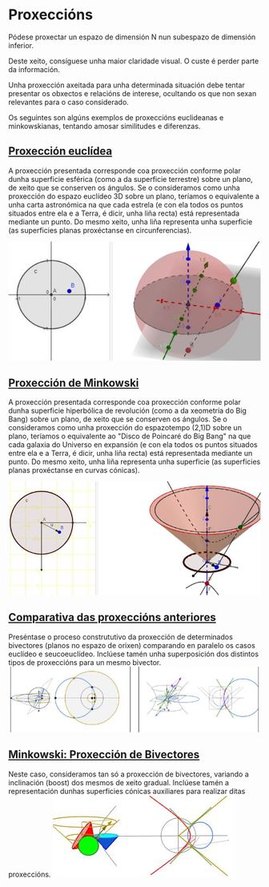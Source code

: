 # Proxeccións
Pódese proxectar un espazo de dimensión N nun subespazo de dimensión inferior.

Deste xeito, consíguese unha maior claridade visual. O custe é perder parte da información.

Unha proxección axeitada para unha determinada situación debe tentar presentar os obxectos e relacións de interese, ocultando os que non sexan relevantes para o caso considerado.

Os seguintes son algúns exemplos de proxeccións euclideanas e minkowskianas, tentando amosar similitudes e diferenzas.

## [Proxección euclídea](https://sites.google.com/site/proxeccionconformeespazotempo/1-proxeccion-conforme/1_a_prox-conf_euclidea-polar)

A proxección presentada corresponde coa proxección conforme polar dunha superficie esférica (como a da superficie terrestre) sobre un plano, de xeito que se conserven os ángulos. 
Se o consideramos como unha proxección do espazo euclídeo 3D sobre un plano, teríamos o equivalente a unha carta astronómica na que cada estrela (e con ela todos os puntos situados entre ela e a Terra, é dicir, unha liña recta) está representada mediante un punto. 
Do mesmo xeito, unha liña representa unha superficie (as superficies planas proxéctanse en circunferencias).

![Proxección Conforme Polar Euclídea](https://github.com/probaxeoxebra/probaMinkoski/blob/master/Interese/Images/ConformeEucl.JPG "Dereita: Esfera Unitaria, Esquerda: Plano Proxectante")
## [Proxección de Minkowski](https://sites.google.com/site/proxeccionconformeespazotempo/1-proxeccion-conforme/1h_prox-hiperb) 

A proxección presentada corresponde coa proxección conforme polar dunha superficie hiperbólica de revolución (como a da xeometría do Big Bang) sobre un plano, de xeito que se conserven os ángulos. 
Se o consideramos como unha proxección do espazotempo (2,1)D sobre un plano, teríamos o equivalente ao "Disco de Poincaré do Big Bang" na que cada galaxia do Universo en expansión (e con ela todos os puntos situados entre ela e a Terra, é dicir, unha liña recta) está representada mediante un punto. 
Do mesmo xeito, unha liña representa unha superficie (as superficies planas proxéctanse en curvas cónicas).

![Proxección Conforme Polar de Minkowski](https://github.com/probaxeoxebra/probaMinkoski/blob/master/Interese/Images/Poincare.JPG "Dereita: Hiperboloide Unitario, Esquerda: Proxección (Disco de Poincaré)")

## [Comparativa das proxeccións anteriores](https://sites.google.com/site/proxeccionconformeespazotempo/1-proxeccion-conforme/1d-p_pol-eh) 

Preséntase o proceso constrututivo da proxección de determinados bivectores (planos no espazo de orixen) comparando en paralelo os casos euclídeo e seucoeuclídeo.
Inclúese tamén unha superposición dos distintos tipos de proxeccións para un mesmo bivector.
![Proxeccións de Bivectores](https://github.com/probaxeoxebra/probaMinkoski/blob/master/Interese/Images/Bivects_EuclMink.JPG "Esquerda: Proxección Euclídea, Dereita: Proxeccións de Minkowski")

## [Minkowski: Proxección de Bivectores](https://sites.google.com/site/proxeccionconformeespazotempo/2-bivector-inclinado/2e_biv_hip/2c_biv-incl_hip-pol) 

Neste caso, consideramos tan só a proxección de bivectores, variando a inclinación (boost) dos mesmos de xeito gradual.
Inclúese tamén a representación dunhas superficies cónicas auxiliares para realizar ditas proxeccións.
![Boost Gradual](https://github.com/probaxeoxebra/probaMinkoski/blob/master/Interese/Images/BoostGradual_ConosAuxs.JPG "Esquerda: Conos Auxiliares, Dereita: Proxeccións de Bivectores")

